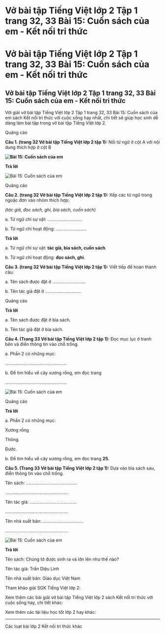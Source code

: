 # Vở bài tập Tiếng Việt lớp 2 Tập 1 trang 32, 33 Bài 15: Cuốn sách của em - Kết nối tri thức

# Vở bài tập Tiếng Việt lớp 2 Tập 1 trang 32, 33 Bài 15: Cuốn sách của em - Kết nối tri thức

## Vở bài tập Tiếng Việt lớp 2 Tập 1 trang 32, 33 Bài 15: Cuốn sách của em - Kết nối tri thức

Với giải vở bài tập Tiếng Việt lớp 2 Tập 1 trang 32, 33 Bài 15: Cuốn sách của em sách Kết nối tri thức với cuộc sống hay nhất, chi tiết sẽ giúp học sinh dễ dàng làm bài tập trong vở bài tập Tiếng Việt lớp 2.

Quảng cáo

**Câu 1. (trang 32 Vở bài tập Tiếng Việt lớp 2 tập 1):** Nối từ ngữ ở cột A với nội dung thích hợp ở cột B

**![Bài 15: Cuốn sách của em](https://vietjack.com/vbt-tieng-viet-2-kn/images/bai-15-cuon-sach-cua-em-34226.png)**  


**Trả lời**

![Bài 15: Cuốn sách của em](https://vietjack.com/vbt-tieng-viet-2-kn/images/bai-15-cuon-sach-cua-em-34228.png)

Quảng cáo

**Câu 2. (trang 32 Vở bài tập Tiếng Việt lớp 2 tập 1):** Xếp các từ ngữ trong ngoặc đơn vào nhóm thích hợp:

_(tác giả, đọc sách, ghi, bìa sách, cuốn sách)_

a. Từ ngữ chỉ sự vật: ............................

b. Từ ngữ chỉ hoạt động: .........................

**Trả lời**

a. Từ ngữ chỉ sự vật: **tác giả, bìa sách, cuốn sách**.

b. Từ ngữ chỉ hoạt động: **đọc sách, ghi**.

**Câu 3. (trang 32 Vở bài tập Tiếng Việt lớp 2 tập 1):** Viết tiếp để hoàn thành câu:

a. Tên sách được đặt ở ...........................

b. Tên tác giả đặt ở .............................

Quảng cáo

**Trả lời**

a. Tên sách được đặt ở bìa sách.

b. Tên tác giả đặt ở bìa sách.

**Câu 4. (Trang 33 Vở bài tập Tiếng Việt lớp 2 tập 1):** Đọc mục lục ở tranh bên và điền thông tin vào chỗ trống.

a. Phần 2 có những mục:

..................................................

b. Để tìm hiểu về cây xương rồng, em đọc trang 

..................................................

![Bài 15: Cuốn sách của em](https://vietjack.com/vbt-tieng-viet-2-kn/images/bai-15-cuon-sach-cua-em-34230.png)

Quảng cáo

**Trả lời**

a. Phần 2 có những mục: 

Xương rồng

Thông.

Đước.

b. Để tìm hiểu về cây xương rồng, em đọc trang **25.**

**Câu 5. (Trang 33 Vở bài tập Tiếng Việt lớp 2 tập 1):** Dựa vào bìa sách sau, điền thông tin vào chỗ trống.

Tên sách: .........................................

...................................................

Tên tác giả: ......................................

...................................................

Tên nhà xuất bản: .................................

...................................................

![Bài 15: Cuốn sách của em](https://vietjack.com/vbt-tieng-viet-2-kn/images/bai-15-cuon-sach-cua-em-34231.png)

**Trả lời**

Tên sách: Chúng tớ được sinh ra và lớn lên như thế nào? 

Tên tác giả: Trần Diệu Linh

Tên nhà xuất bản: Giáo dục Việt Nam

Tham khảo giải SGK Tiếng Việt lớp 2:

Xem thêm các bài giải vở bài tập Tiếng Việt lớp 2 sách Kết nối tri thức với cuộc sống hay, chi tiết khác:

Xem thêm các tài liệu học tốt lớp 2 hay khác:

* * *

Các loạt bài lớp 2 Kết nối tri thức khác
